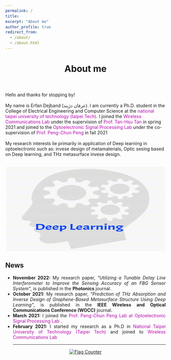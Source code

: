 ```yaml
---
permalink: /
title:
excerpt: "About me"
author_profile: true
redirect_from:
  - /about/
  - /about.html
---
```


<header class="post-header">
<h1 class="post-title">About me</h1>
</header>



<p> Hello and thanks for stopping by! <br> <br>
My name is Erfan Dejband (عرفان دژبند). I am currently a Ph.D. student in the College of Electrical Engineering and Computer Science at the <a href="https://www-en.ntut.edu.tw/" target="\_blank" style="color: #B509AC; text-decoration:none">  national taipei university of technology (taipei Tech)</a>. I joined the <a href="https://labs.ee.ntut.edu.tw/lab416/" target="\_blank" style="color: #B509AC; text-decoration:none">  Wireless Communications Lab </a>  under the supervision of <a href="https://www.ee.ntut.edu.tw/English/teacher/teacher2.php?tsn=43" target="\_blank" style="color: #B509AC; text-decoration:none">  Prof. Tan-Hsu Tan</a> in spring 2021 and joined to the <a href="https://eo.ntut.edu.tw/p/412-1069-12931.php?Lang=zh-tw" target="\_blank" style="color: #B509AC; text-decoration:none">  Optoelectronic Signal Processing Lab </a>  under the co-supervision of <a href="https://scholar.google.com/citations?hl=en&user=H_iNBAgAAAAJ" target="\_blank" style="color: #B509AC; text-decoration:none">  Prof. Peng-Chun Peng </a> in fall 2021  <br> <br>
My research interests lie primarily in application of Deep learning in optoelectronic such as: invese design of metamaterials, Optic sesing based on Deep learning, and THz metasurface invese design. <br> <br>
<!--I also enjoyed working as a machine learning engineer intern in <a href="https://pranaq.com/" target="\_blank" style="color: #B509AC; text-decoration:none">  PranaQ</a>. Before joining NTHU, I got my bachelor's degree in  Electrical Engineering from the University of Guilan after doing some work in signal processing and optical wireless communications. <br> <br> -->

<p align="center">
  <img width="500" height="265" src="https://github.com/ErfanDejband/ErfanDejband.github.io/blob/master/images/about_gif.gif?raw=true">
</p>
 
<div class="News"><i class='fas fa-newspaper'></i>
<h2>News</h2>
        <ul>
          <li align="justify"><b>November 2022:</b> My research paper, <i>"Utilizing a Tunable Delay Line Interferometer to Improve the Sensing Accuracy of an FBG Sensor System"</i>, is published in the <b>Photonics</b> journal. </li>
          <li align="justify"><b>October 2021:</b> My research paper, <i>"Prediction of THz Absorption and Inverse Design of Graphene-Based Metasurface Structure Using Deep Learning"</i>, is published in the <b>IEEE Wireless and Optical Communications Conference (WOCC)</b> journal. </li>
           <li align="justify"><b>March 2021:</b> I joined the <a href="https://scholar.google.com/citations?hl=en&user=H_iNBAgAAAAJ" style="color: #B509AC; text-decoration:none;" target="\_blank">Prof. Peng-Chun Peng Lab at <a href="https://eo.ntut.edu.tw/p/412-1069-12931.php?Lang=zh-tw" target="\_blank" style="color: #B509AC; text-decoration:none">  Optoelectronic Signal Processing Lab </a>. </li>
          <li align="justify"><b>February 2021:</b> I started my research as a Ph.D in <a href="https://www.ntut.edu.tw" style="color: #B509AC; text-decoration:none;" target="\_blank">National Taipei University of Technology (Taipei Tech)</a> and joined to <a href="https://labs.ee.ntut.edu.tw/lab416/" style="color: #B509AC; text-decoration:none;" target="\_blank">Wireless Communications Lab</a> </li>

          
<hr/>
</ul>
</div>
    
 
<!--<p align="center">
  <img width="400" height="93" src="https://user-images.githubusercontent.com/107177894/173854088-79b62910-4180-4df9-b1b4-56420e6ff53e.png">
</p>-->

  <p align="center">
  <a href="https://info.flagcounter.com/Wzvz"><img src="https://s01.flagcounter.com/count2/Wzvz/bg_FFFFFF/txt_000000/border_CCCCCC/columns_5/maxflags_100/viewers_0/labels_1/pageviews_0/flags_0/percent_0/" alt="Flag Counter" border="0"></a>
    </p>
